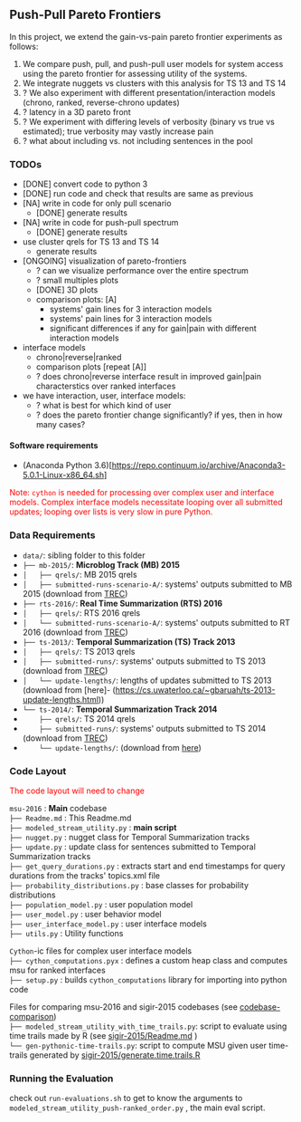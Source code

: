 
## Push-Pull Pareto Frontiers

In this project, we extend the gain-vs-pain pareto frontier experiments as follows:
1. We compare push, pull, and push-pull user models for system access using the pareto frontier for assessing utility of the systems.
2. We integrate nuggets vs clusters with this analysis for TS 13 and TS 14
3. ? We also experiment with different presentation/interaction models (chrono, ranked, reverse-chrono updates)
4. ? latency in a 3D pareto front
5. ? We experiment with differing levels of verbosity (binary vs true vs estimated); true verbosity may vastly increase pain
6. ? what about including vs. not including sentences in the pool

### TODOs
- [DONE] convert code to python 3
- [DONE] run code and check that results are same as previous
- [NA] write in code for only pull scenario
    - [DONE] generate results
- [NA] write in code for push-pull spectrum
    - [DONE] generate results 
- use cluster qrels for TS 13 and TS 14
    - generate results
- [ONGOING] visualization of pareto-frontiers
    - ? can we visualize performance over the entire spectrum  
    - ? small multiples plots
    - [DONE] 3D plots
    - comparison plots: [A]
        - systems' gain lines for 3 interaction models
        - systems' pain lines for 3 interaction models
        - significant differences if any for gain|pain with different interaction models
- interface models
    - chrono|reverse|ranked
    - comparison plots [repeat [A]]
    - ? does chrono|reverse interface result in improved gain|pain characterstics over ranked interfaces
- we have interaction, user, interface models:
    - ? what is best for which kind of user
    - ? does the pareto frontier change significantly? if yes, then in how many cases?
    

    
#### Software requirements
- (Anaconda Python 3.6)[https://repo.continuum.io/archive/Anaconda3-5.0.1-Linux-x86_64.sh]

<span style="color:red"> Note: ```cython``` is needed for processing over complex user and interface models. 
Complex interface models necessitate looping over all submitted updates; looping over lists is very slow in pure Python. </span>

### Data Requirements

- ```data/```: sibling folder to this folder
- ```├── mb-2015/```: **Microblog Track (MB) 2015**
- ```│   ├── qrels/```: MB 2015 qrels
- ```│   ├── submitted-runs-scenario-A/```: systems' outputs submitted to MB 2015 (download from [TREC](http://trec.nist.gov))
- ```├── rts-2016/```: **Real Time Summarization (RTS) 2016**
- ```│   ├── qrels/```: RTS 2016 qrels
- ```│   └── submitted-runs-scenario-A/```: systems' outputs submitted to RT 2016 (download from [TREC](http://trec.nist.gov))
- ```├── ts-2013/```: **Temporal Summarization (TS) Track 2013** 
- ```│   ├── qrels/```: TS 2013 qrels
- ```│   ├── submitted-runs/```: systems' outputs submitted to TS 2013 (download from [TREC](http://trec.nist.gov))
- ```│   └── update-lengths/```: lengths of updates submitted to TS 2013 (download from [here]- (https://cs.uwaterloo.ca/~gbaruah/ts-2013-update-lengths.html))
- ```└── ts-2014/```: **Temporal Summarization Track 2014**
- ```    ├── qrels/```: TS 2014 qrels
- ```    ├── submitted-runs/```: systems' outputs submitted to TS 2014 (download from [TREC](http://trec.nist.gov))
- ```    └── update-lengths/```: (download from [here](https://cs.uwaterloo.ca/~gbaruah/ts-2014-update-lengths.html))


### Code Layout

<span style="color:red">The code layout will need to change</span>


```msu-2016``` : **Main** codebase <br>
```├── Readme.md``` : This Readme.md <br>
```├── modeled_stream_utility.py``` : **main script** <br>
```├── nugget.py``` : nugget class for Temporal Summarization tracks <br>
```├── update.py``` : update class for sentences submitted to Temporal Summarization tracks <br>
```├── get_query_durations.py``` : extracts start and end timestamps for query durations from the tracks' topics.xml file <br>
```├── probability_distributions.py``` : base classes for probability distributions <br>
```├── population_model.py``` : user population model <br>
```├── user_model.py``` : user behavior model <br>
```├── user_interface_model.py``` : user interface models <br>
```├── utils.py``` : Utility functions  <br>

```Cython```-ic files for complex user interface models <br>
```├── cython_computations.pyx``` : defines a custom heap class and computes msu for ranked interfaces  <br>
```├── setup.py``` : builds ```cython_computations``` library for importing into python code  <br>

Files for comparing msu-2016 and sigir-2015 codebases (see [codebase-comparison](#Codebase-comparison))  <br>
```├── modeled_stream_utility_with_time_trails.py```: script to evaluate using time trails made by R (see [sigir-2015/Readme.md](../sigir-2015/Readme.md) ) <br>
```└── gen-pythonic-time-trails.py```: script to compute MSU given user time-trails generated by [sigir-2015/generate.time.trails.R](../sigir-2015/generate.time.trails.R)  <br>


### Running the Evaluation

check out ```run-evaluations.sh``` to get to know the arguments to ```modeled_stream_utility_push-ranked_order.py``` , the main eval script.
